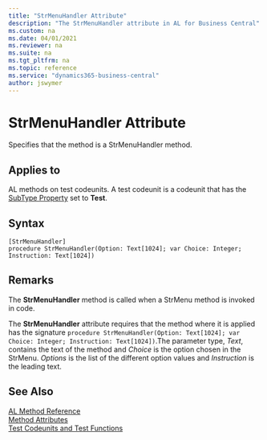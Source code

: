 ```yaml
---
title: "StrMenuHandler Attribute"
description: "The StrMenuHandler attribute in AL for Business Central"
ms.custom: na
ms.date: 04/01/2021
ms.reviewer: na
ms.suite: na
ms.tgt_pltfrm: na
ms.topic: reference
ms.service: "dynamics365-business-central"
author: jswymer
---
```


# StrMenuHandler Attribute

Specifies that the method is a StrMenuHandler method.

## Applies to  
AL methods on test codeunits. A test codeunit is a codeunit that has the [SubType Property](../properties/devenv-subtype-property.md) set to **Test**. 

## Syntax  
  
```AL
[StrMenuHandler]
procedure StrMenuHandler(Option: Text[1024]; var Choice: Integer; Instruction: Text[1024])
```    

## Remarks

The **StrMenuHandler** method is called when a StrMenu method is invoked in code.

The **StrMenuHandler** attribute requires that the method where it is applied has the signature `procedure StrMenuHandler(Option: Text[1024]; var Choice: Integer; Instruction: Text[1024])`.The parameter type, *Text*,  contains the text of the method and *Choice* is the option chosen in the StrMenu. *Options* is the list of the different option values and *Instruction* is the leading text.

## See Also

[AL Method Reference](../methods-auto/library.md)  
[Method Attributes](devenv-method-attributes.md)  
[Test Codeunits and Test Functions](../devenv-test-codeunits-and-test-methods.md)  
